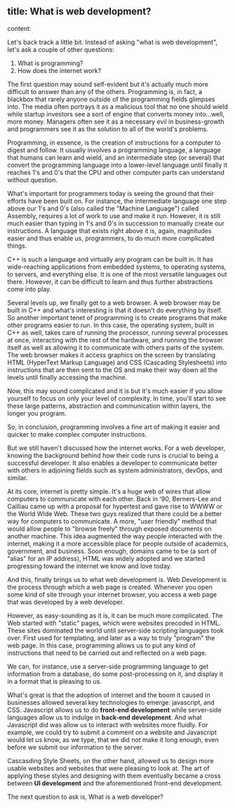 title: What is web development?
---
content:

Let's back track a little bit. Instead of asking "what is web development", let's ask a couple of other questions:

1. What is programming?
2. How does the internet work?

The first question may sound self-evident but it's actually much more difficult to answer than any of the others. Programming is, in fact, a blackbox that rarely anyone outside of the programming fields glimpses into. The media often portrays it as a malicious tool that no one should wield while startup investors see a sort of engine that converts money into...well, more money. Managers often see it as a necessary evil in business-growth and programmers see it as the solution to all of the world's problems.

Programming, in essence, is the creation of instructions for a computer to digest and follow. It usually involves a programming language, a language that humans can learn and wield, and an intermediate step (or several) that convert the programming language into a lower-level language until finally it reaches 1's and 0's that the CPU and other computer parts can understand without question.

What's important for programmers today is seeing the ground that their efforts have been built on. For instance, the intermediate language one step above our 1's and 0's (also called the "Machine Language") called Assembly, requires a lot of work to use and make it run. However, it is still much easier than typing in 1's and 0's in succession to manually create our instructions. A language that exists right above it is, again, magnitudes easier and thus enable us, programmers, to do much more complicated things.

C++ is such a language and virtually any program can be built in. It has wide-reaching applications from embedded systems, to operating systems, to servers, and everything else. It is one of the most versatile languages out there. However, it can be difficult to learn and thus further abstractions come into play.

Several levels up, we finally get to a web browser. A web browser may be built in C++ and what's interesting is that it doesn't do everything by itself. So another important tenet of programming is to create programs that make other programs easier to run. In this case, the operating system, built in C++ as well, takes care of running the processor, running several processes at once, interacting with the rest of the hardware, and running the browser itself as well as allowing it to communicate with others parts of the system. The web browser makes it access graphics on the screen by translating HTML (HyperText Markup Language) and CSS (Cascading Stylesheets) into instructions that are then sent to the OS and make their way down all the levels until finally accessing the machine.

Now, this may sound complicated and it is but it's much easier if you allow yourself to focus on only your level of complexity. In time, you'll start to see these large patterns, abstraction and communication within layers, the longer you program.

So, in conclusion, programming involves a fine art of making it easier and quicker to make complex computer instructions.

But we still haven't discussed how the internet works. For a web developer, knowing the background behind how their code runs is crucial to being a successful developer. It also enables a developer to communicate better with others in adjoining fields such as system administrators, devOps, and similar.

At its core, internet is pretty simple. It's a huge web of wires that allow computers to communicate with each other. Back in '90, Berners-Lee and Cailliau came up with a proposal for hypertest and gave rise to WWWW or the World WIde Web. These two guys realized that there could be a better way for computers to communicate. A more, "user friendly" method that would allow people to "browse freely" through exposed documents on another machine. This idea augmented the way people interacted with the internet, making it a more accessible place for people outside of academics, government, and business. Soon enough, domains came to be (a sort of "alias" for an IP address), HTML was widely adopted and we started progressing toward the internet we know and love today.

And this, finally brings us to what web development is. Web Development is the process through which a web page is created. Whenever you open some kind of site through your internet browser, you access a web page that was developed by a web developer.

However, as easy-sounding as it is, it can be much more complicated. The Web started with "static" pages, which were websites precoded in HTML. These sites dominated the world until server-side scripting languages took over. First used for templating, and later as a way to truly "program" the web page. In this case, programming allows us to put any kind of instructions that need to be carried out and reflected on a web page.

We can, for instance, use a server-side programming language to get information from a database, do some post-processing on it, and display it in a format that is pleasing to us.

What's great is that the adoption of internet and the boom it caused in businesses allowed several key technologies to emerge: javascript, and CSS. Javascript allows us to do **front-end development** while server-side languages allow us to indulge in **back-end development**. And what Javascript did was allow us to interact with websites more fluidly. For example, we could try to submit a comment on a website and Javascript would let us know, as we type, that we did not make it long enough, even before we submit our information to the server.

Cascasding Style Sheets, on the other hand, allowed us to design more usable websites and websites that were pleasing to look at. The art of applying these styles and designing with them eventually became a cross between **UI development** and the aforementioned front-end development.

The next question to ask is, What is a web developer?

